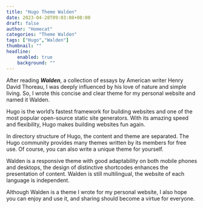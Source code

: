 ```yaml
---
title: "Hugo Theme Walden"
date: 2023-04-28T09:03:08+08:00
draft: false
author: "Homecat"
categories: "Theme Walden"
tags: ["Hugo","Walden"]
thumbnail: ""
headline: 
    enabled: true
    background: ""
---
```


After reading <i><b>Walden</b></i>, a collection of essays by American writer Henry David Thoreau, I was deeply influenced by his love of nature and simple living. So, I wrote this concise and clear theme for my personal website and named it Walden.

<!--more-->

Hugo is the world’s fastest framework for building websites and one of the most popular open-source static site generators. With its amazing speed and flexibility, Hugo makes building websites fun again. 

In directory structure of Hugo, the content and theme are separated. The Hugo community provides many themes written by its members for free use. Of course, you can also write a unique theme for yourself.   

Walden is a responsive theme with good adaptability on both mobile phones and desktops, the design of distinctive shortcodes enhances the presentation of content. Walden is still multilingual, the website of each language is independent.

Although Walden is a theme I wrote for my personal website, I also hope you can enjoy and use it, and sharing should become a virtue for everyone.
